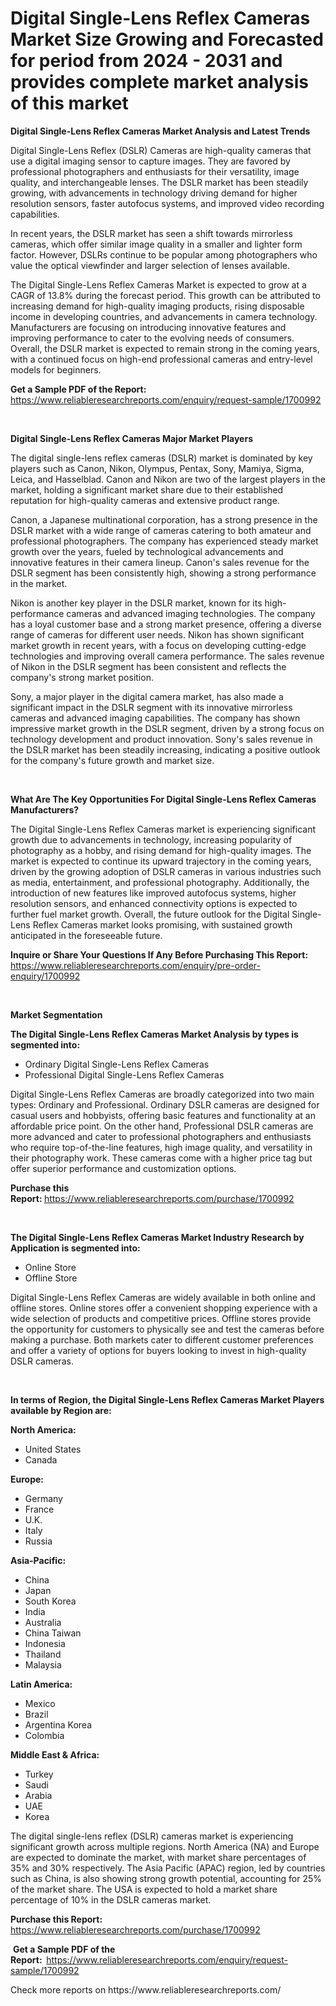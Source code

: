 <p><h1>Digital Single-Lens Reflex Cameras Market Size Growing and Forecasted for period from 2024 - 2031 and provides complete market analysis of this market</h1></p><p><strong>Digital Single-Lens Reflex Cameras Market Analysis and Latest Trends</strong></p>
<p><p>Digital Single-Lens Reflex (DSLR) Cameras are high-quality cameras that use a digital imaging sensor to capture images. They are favored by professional photographers and enthusiasts for their versatility, image quality, and interchangeable lenses. The DSLR market has been steadily growing, with advancements in technology driving demand for higher resolution sensors, faster autofocus systems, and improved video recording capabilities.</p><p>In recent years, the DSLR market has seen a shift towards mirrorless cameras, which offer similar image quality in a smaller and lighter form factor. However, DSLRs continue to be popular among photographers who value the optical viewfinder and larger selection of lenses available.</p><p>The Digital Single-Lens Reflex Cameras Market is expected to grow at a CAGR of 13.8% during the forecast period. This growth can be attributed to increasing demand for high-quality imaging products, rising disposable income in developing countries, and advancements in camera technology. Manufacturers are focusing on introducing innovative features and improving performance to cater to the evolving needs of consumers. Overall, the DSLR market is expected to remain strong in the coming years, with a continued focus on high-end professional cameras and entry-level models for beginners.</p></p>
<p><strong>Get a Sample PDF of the Report:&nbsp;</strong> <a href="https://www.reliableresearchreports.com/enquiry/request-sample/1700992">https://www.reliableresearchreports.com/enquiry/request-sample/1700992</a></p>
<p>&nbsp;</p>
<p><strong>Digital Single-Lens Reflex Cameras Major Market Players</strong></p>
<p><p>The digital single-lens reflex cameras (DSLR) market is dominated by key players such as Canon, Nikon, Olympus, Pentax, Sony, Mamiya, Sigma, Leica, and Hasselblad. Canon and Nikon are two of the largest players in the market, holding a significant market share due to their established reputation for high-quality cameras and extensive product range.</p><p>Canon, a Japanese multinational corporation, has a strong presence in the DSLR market with a wide range of cameras catering to both amateur and professional photographers. The company has experienced steady market growth over the years, fueled by technological advancements and innovative features in their camera lineup. Canon's sales revenue for the DSLR segment has been consistently high, showing a strong performance in the market.</p><p>Nikon is another key player in the DSLR market, known for its high-performance cameras and advanced imaging technologies. The company has a loyal customer base and a strong market presence, offering a diverse range of cameras for different user needs. Nikon has shown significant market growth in recent years, with a focus on developing cutting-edge technologies and improving overall camera performance. The sales revenue of Nikon in the DSLR segment has been consistent and reflects the company's strong market position.</p><p>Sony, a major player in the digital camera market, has also made a significant impact in the DSLR segment with its innovative mirrorless cameras and advanced imaging capabilities. The company has shown impressive market growth in the DSLR segment, driven by a strong focus on technology development and product innovation. Sony's sales revenue in the DSLR market has been steadily increasing, indicating a positive outlook for the company's future growth and market size.</p></p>
<p>&nbsp;</p>
<p><strong>What Are The Key Opportunities For Digital Single-Lens Reflex Cameras Manufacturers?</strong></p>
<p><p>The Digital Single-Lens Reflex Cameras market is experiencing significant growth due to advancements in technology, increasing popularity of photography as a hobby, and rising demand for high-quality images. The market is expected to continue its upward trajectory in the coming years, driven by the growing adoption of DSLR cameras in various industries such as media, entertainment, and professional photography. Additionally, the introduction of new features like improved autofocus systems, higher resolution sensors, and enhanced connectivity options is expected to further fuel market growth. Overall, the future outlook for the Digital Single-Lens Reflex Cameras market looks promising, with sustained growth anticipated in the foreseeable future.</p></p>
<p><strong>Inquire or Share Your Questions If Any Before Purchasing This Report:</strong> <a href="https://www.reliableresearchreports.com/enquiry/pre-order-enquiry/1700992">https://www.reliableresearchreports.com/enquiry/pre-order-enquiry/1700992</a></p>
<p>&nbsp;</p>
<p><strong>Market Segmentation</strong></p>
<p><strong>The Digital Single-Lens Reflex Cameras Market Analysis by types is segmented into:</strong></p>
<p><ul><li>Ordinary Digital Single-Lens Reflex Cameras</li><li>Professional Digital Single-Lens Reflex Cameras</li></ul></p>
<p><p>Digital Single-Lens Reflex Cameras are broadly categorized into two main types: Ordinary and Professional. Ordinary DSLR cameras are designed for casual users and hobbyists, offering basic features and functionality at an affordable price point. On the other hand, Professional DSLR cameras are more advanced and cater to professional photographers and enthusiasts who require top-of-the-line features, high image quality, and versatility in their photography work. These cameras come with a higher price tag but offer superior performance and customization options.</p></p>
<p><strong>Purchase this Report:&nbsp;</strong><a href="https://www.reliableresearchreports.com/purchase/1700992">https://www.reliableresearchreports.com/purchase/1700992</a></p>
<p>&nbsp;</p>
<p><strong>The Digital Single-Lens Reflex Cameras Market Industry Research by Application is segmented into:</strong></p>
<p><ul><li>Online Store</li><li>Offline Store</li></ul></p>
<p><p>Digital Single-Lens Reflex Cameras are widely available in both online and offline stores. Online stores offer a convenient shopping experience with a wide selection of products and competitive prices. Offline stores provide the opportunity for customers to physically see and test the cameras before making a purchase. Both markets cater to different customer preferences and offer a variety of options for buyers looking to invest in high-quality DSLR cameras.</p></p>
<p>&nbsp;</p>
<p><strong>In terms of Region, the Digital Single-Lens Reflex Cameras Market Players available by Region are:</strong></p>
<p>
    <p> <strong> North America: </strong>
        <ul>
            <li>United States</li>
            <li>Canada</li>
        </ul>
        </p> 
    <p> <strong> Europe: </strong>
        <ul>
            <li>Germany</li>
            <li>France</li>
            <li>U.K.</li>
            <li>Italy</li>
            <li>Russia</li>
        </ul>
        </p> 
    <p> <strong> Asia-Pacific: </strong>
        <ul>
            <li>China</li>
            <li>Japan</li>
            <li>South Korea</li>
            <li>India</li>
            <li>Australia</li>
            <li>China Taiwan</li>
            <li>Indonesia</li>
            <li>Thailand</li>
            <li>Malaysia</li>
        </ul>
        </p> 
    <p> <strong> Latin America: </strong>
        <ul>
            <li>Mexico</li>
            <li>Brazil</li>
            <li>Argentina Korea</li>
            <li>Colombia</li>
        </ul>
        </p> 
    <p> <strong> Middle East & Africa: </strong>
        <ul>
            <li>Turkey</li>
            <li>Saudi</li>
            <li>Arabia</li>
            <li>UAE</li>
            <li>Korea</li>
        </ul>
    </p>
    </p>
<p><p>The digital single-lens reflex (DSLR) cameras market is experiencing significant growth across multiple regions. North America (NA) and Europe are expected to dominate the market, with market share percentages of 35% and 30% respectively. The Asia Pacific (APAC) region, led by countries such as China, is also showing strong growth potential, accounting for 25% of the market share. The USA is expected to hold a market share percentage of 10% in the DSLR cameras market.</p></p>
<p><strong>Purchase this Report: </strong><a href="https://www.reliableresearchreports.com/purchase/1700992">https://www.reliableresearchreports.com/purchase/1700992</a></p>
<p>&nbsp;<strong>Get a Sample PDF of the Report:&nbsp;&nbsp;</strong><a href="https://www.reliableresearchreports.com/enquiry/request-sample/1700992">https://www.reliableresearchreports.com/enquiry/request-sample/1700992</a></p>
<p><strong></strong></p>
<p>Check more reports on https://www.reliableresearchreports.com/</p>